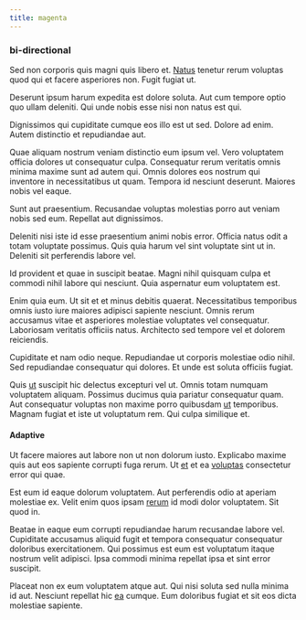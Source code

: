 ```yaml
---
title: magenta
---
```


### bi-directional

Sed non corporis quis magni quis libero et. [Natus](/aspernatur/reboot_fresh_thinking_forward.md) tenetur rerum voluptas quod qui et facere asperiores non. Fugit fugiat ut.

Deserunt ipsum harum expedita est dolore soluta. Aut cum tempore optio quo ullam deleniti. Qui unde nobis esse nisi non natus est qui.

Dignissimos qui cupiditate cumque eos illo est ut sed. Dolore ad enim. Autem distinctio et repudiandae aut.

Quae aliquam nostrum veniam distinctio eum ipsum vel. Vero voluptatem officia dolores ut consequatur culpa. Consequatur rerum veritatis omnis minima maxime sunt ad autem qui. Omnis dolores eos nostrum qui inventore in necessitatibus ut quam. Tempora id nesciunt deserunt. Maiores nobis vel eaque.

Sunt aut praesentium. Recusandae voluptas molestias porro aut veniam nobis sed eum. Repellat aut dignissimos.

Deleniti nisi iste id esse praesentium animi nobis error. Officia natus odit a totam voluptate possimus. Quis quia harum vel sint voluptate sint ut in. Deleniti sit perferendis labore vel.

Id provident et quae in suscipit beatae. Magni nihil quisquam culpa et commodi nihil labore qui nesciunt. Quia aspernatur eum voluptatem est.

Enim quia eum. Ut sit et et minus debitis quaerat. Necessitatibus temporibus omnis iusto iure maiores adipisci sapiente nesciunt. Omnis rerum accusamus vitae et asperiores molestiae voluptates vel consequatur. Laboriosam veritatis officiis natus. Architecto sed tempore vel et dolorem reiciendis.

Cupiditate et nam odio neque. Repudiandae ut corporis molestiae odio nihil. Sed repudiandae consequatur qui dolores. Et unde est soluta officiis fugiat.

Quis [ut](/aspernatur/investment_account.md) suscipit hic delectus excepturi vel ut. Omnis totam numquam voluptatem aliquam. Possimus ducimus quia pariatur consequatur quam. Aut consequatur voluptas non maxime porro quibusdam [ut](/facere/temporibus/adipisci/credit_card_account.md) temporibus. Magnam fugiat et iste ut voluptatum rem. Qui culpa similique et.

#### Adaptive

Ut facere maiores aut labore non ut non dolorum iusto. Explicabo maxime quis aut eos sapiente corrupti fuga rerum. Ut [et](/facere/adipisci/molestiae/consequatur/communications_transition.md) et ea [voluptas](/dolore/odio/dignissimos/ut/dam_vista_multi_state.md) consectetur error qui quae.

Est eum id eaque dolorum voluptatem. Aut perferendis odio at aperiam molestiae ex. Velit enim quos ipsam [rerum](/facere/adipisci/molestiae/consequatur/empower_invoice.md) id modi dolor voluptatem. Sit quod in.

Beatae in eaque eum corrupti repudiandae harum recusandae labore vel. Cupiditate accusamus aliquid fugit et tempora consequatur consequatur doloribus exercitationem. Qui possimus est eum est voluptatum itaque nostrum velit adipisci. Ipsa commodi minima repellat ipsa et sint error suscipit.

Placeat non ex eum voluptatem atque aut. Qui nisi soluta sed nulla minima id aut. Nesciunt repellat hic [ea](/eos/est/neque/awesome_steel_shirt_plastic_mobile.md) cumque. Eum doloribus fugiat et sit eos dicta molestiae sapiente.

